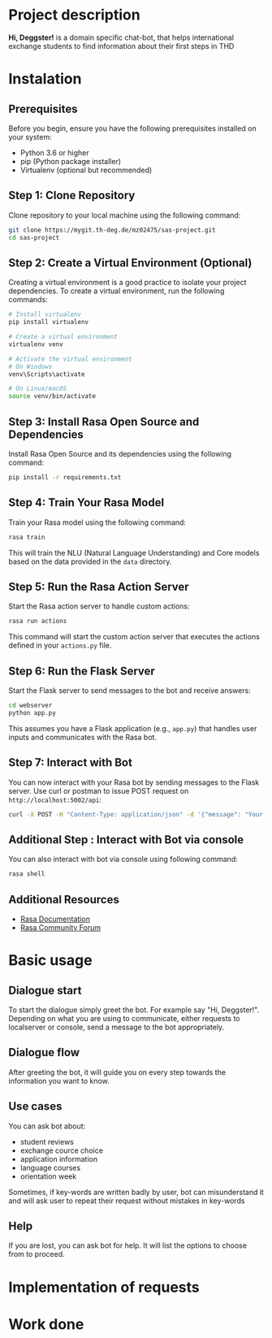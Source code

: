 # Project description
**Hi, Deggster!**  is a domain specific chat-bot, that helps international exchange students to find information about their first steps in THD

# Instalation

## Prerequisites

Before you begin, ensure you have the following prerequisites installed on your system:

- Python 3.6 or higher
- pip (Python package installer)
- Virtualenv (optional but recommended)

## Step 1: Clone Repository

Clone repository to your local machine using the following command:

```bash
git clone https://mygit.th-deg.de/mz02475/sas-project.git
cd sas-project
```

## Step 2: Create a Virtual Environment (Optional)

Creating a virtual environment is a good practice to isolate your project dependencies. To create a virtual environment, run the following commands:

```bash
# Install virtualenv
pip install virtualenv

# Create a virtual environment
virtualenv venv

# Activate the virtual environment
# On Windows
venv\Scripts\activate

# On Linux/macOS
source venv/bin/activate
```

## Step 3: Install Rasa Open Source and Dependencies

Install Rasa Open Source and its dependencies using the following command:

```bash
pip install -r requirements.txt
```


## Step 4: Train Your Rasa Model

Train your Rasa model using the following command:

```bash
rasa train
```

This will train the NLU (Natural Language Understanding) and Core models based on the data provided in the `data` directory.

## Step 5: Run the Rasa Action Server

Start the Rasa action server to handle custom actions:

```bash
rasa run actions
```

This command will start the custom action server that executes the actions defined in your `actions.py` file.

## Step 6: Run the Flask Server

Start the Flask server to send messages to the bot and receive answers:

```bash
cd webserver
python app.py
```

This assumes you have a Flask application (e.g., `app.py`) that handles user inputs and communicates with the Rasa bot.

## Step 7: Interact with Bot

You can now interact with your Rasa bot by sending messages to the Flask server. Use curl or postman to issue POST request on `http://localhost:5002/api`:
```bash
curl -X POST -H "Content-Type: application/json" -d '{"message": "Your message here"}' http://localhost:5002/api
```

## Additional Step : Interact with Bot via console

You can also interact with bot via console using following command:
```bash
rasa shell
```

## Additional Resources

- [Rasa Documentation](https://rasa.com/docs/)
- [Rasa Community Forum](https://forum.rasa.com/)

# Basic usage
## Dialogue start
To start the dialogue simply greet the bot. For example say "Hi, Deggster!". Depending on what you are using to communicate, either requests to localserver or console, send a message to the bot appropriately.
## Dialogue flow
After greeting the bot, it will guide you on every step towards the information you want to know.
## Use cases
You can ask bot about:
 

 - student reviews 
 - exchange cource choice 
 - application information  
 - language courses
 - orientation week

Sometimes, if key-words are written badly by user, bot can misunderstand it and will ask user to repeat their request without mistakes in key-words
## Help
If you are lost, you can ask bot for help. It will list the options to choose from to proceed.
# Implementation of requests
# Work done
